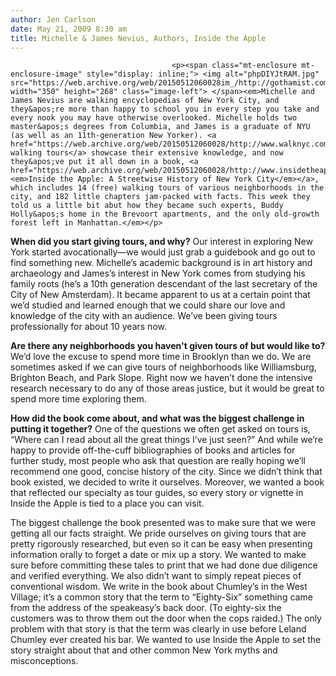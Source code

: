 ```yaml
---
author: Jen Carlson
date: May 21, 2009 8:30 am
title: Michelle & James Nevius, Authors, Inside the Apple
---
```


	
										<p><span class="mt-enclosure mt-enclosure-image" style="display: inline;"> <img alt="phpDIYJtRAM.jpg" src="https://web.archive.org/web/20150512060028im_/http://gothamist.com/attachments/arts_jen/phpDIYJtRAM.jpg" width="350" height="268" class="image-left"> </span><em>Michelle and James Nevius are walking encyclopedias of New York City, and they&apos;re more than happy to school you in every step you take and every nook you may have otherwise overlooked. Michelle holds two master&apos;s degrees from Columbia, and James is a graduate of NYU (as well as an 11th-generation New Yorker). <a href="https://web.archive.org/web/20150512060028/http://www.walknyc.com/">Their walking tours</a> showcase their extensive knowledge, and now they&apos;ve put it all down in a book, <a href="https://web.archive.org/web/20150512060028/http://www.insidetheapple.net/"><em>Inside the Apple: A Streetwise History of New York City</em></a>, which includes 14 (free) walking tours of various neighborhoods in the city, and 182 little chapters jam-packed with facts. This week they told us a little bit abut how they became such experts, Buddy Holly&apos;s home in the Brevoort apartments, and the only old-growth forest left in Manhattan.</em></p>

<p><strong>When did you start giving tours, and why?</strong> Our interest in exploring New York started avocationally&#x2014;we would just grab a guidebook and go out to find something new. Michelle&#x2019;s academic background is in art history and archaeology and James&#x2019;s interest in New York comes from studying his family roots (he&#x2019;s a 10th generation descendant of the last secretary of the City of New Amsterdam). It became apparent to us at a certain point that we&#x2019;d studied and learned enough that we could share our love and knowledge of the city with an audience. We&#x2019;ve been giving tours professionally for about 10 years now.</p>

<p><strong>Are there any neighborhoods you haven&apos;t given tours of but would like to?</strong> We&#x2019;d love the excuse to spend more time in Brooklyn than we do. We are sometimes asked if we can give tours of neighborhoods like Williamsburg, Brighton Beach, and Park Slope. Right now we haven&#x2019;t done the intensive research necessary to do any of those areas justice, but it would be great to spend more time exploring them.</p>

<p><strong>How did the book come about, and what was the biggest challenge in putting it together?</strong> One of the questions we often get asked on tours is, &#x201C;Where can I read about all the great things I&#x2019;ve just seen?&#x201D; And while we&#x2019;re happy to provide off-the-cuff bibliographies of books and articles for further study, most people who ask that question are really hoping we&#x2019;ll recommend one good, concise history of the city. Since we didn&#x2019;t think that book existed, we decided to write it ourselves. Moreover, we wanted a book that reflected our specialty as tour guides, so every story or vignette in Inside the Apple is tied to a place you can visit.</p>

<p>The biggest challenge the book presented was to make sure that we were getting all our facts straight. We pride ourselves on giving tours that are pretty rigorously researched, but even so it can be easy when presenting information orally to forget a date or mix up a story. We wanted to make sure before committing these tales to print that we had done due diligence and verified everything. We also didn&#x2019;t want to simply repeat pieces of conventional wisdom. We write in the book about Chumley&#x2019;s in the West Village; it&#x2019;s a common story that the term to &#x201C;Eighty-Six&#x201D; something came from the address of the speakeasy&#x2019;s back door. (To eighty-six the customers was to throw them out the door when the cops raided.) The only problem with that story is that the term was clearly in use before Leland Chumley ever created his bar. We wanted to use Inside the Apple to set the story straight about that and other common New York myths and misconceptions.</p>					
										
									
				